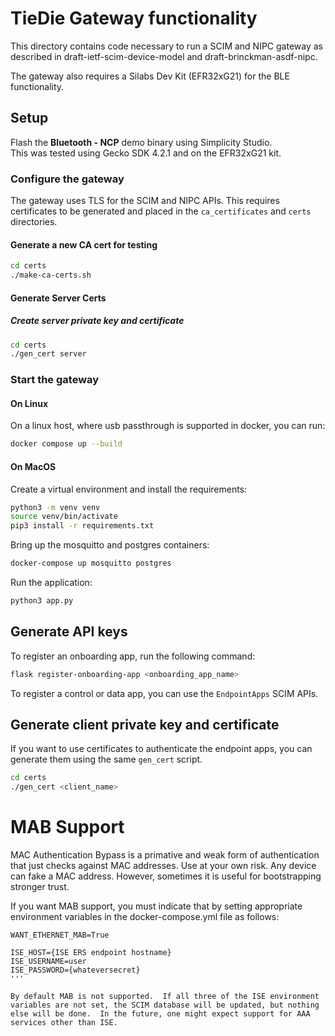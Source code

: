 <!--
Copyright (c) 2023, Cisco Systems, Inc. and/or its affiliates.
All rights reserved.
See LICENSE file in this distribution.
SPDX-License-Identifier: Apache-2.0
-->

# TieDie Gateway functionality

This directory contains code necessary to run a SCIM and NIPC gateway
as described in draft-ietf-scim-device-model and draft-brinckman-asdf-nipc.

The gateway also requires a Silabs Dev Kit (EFR32xG21) for the BLE functionality. 

## Setup

Flash the **Bluetooth - NCP** demo binary using Simplicity Studio.  
This was tested using Gecko SDK 4.2.1 and on the EFR32xG21 kit. 

### Configure the gateway

The gateway uses TLS for the SCIM and NIPC APIs. 
This requires certificates to be generated and placed in the `ca_certificates` and `certs` directories. 

#### Generate a new CA cert for testing

```bash
cd certs
./make-ca-certs.sh
```

#### Generate Server Certs

##### Create server private key and certificate

```bash
cd certs
./gen_cert server
```

### Start the gateway

#### On Linux

On a linux host, where usb passthrough is supported in docker, you can run:

```bash
docker compose up --build
```
<!-- 
To initialize the database, run the following command:
```bash
docker exec -ti ciscoble-tiedie-ap-1 bash -c "flask db init" 
docker exec -ti ciscoble-tiedie-ap-1 bash -c "flask db migrate" 
docker exec -ti ciscoble-tiedie-ap-1 bash -c "flask db upgrade"  
```
-->

#### On MacOS

Create a virtual environment and install the requirements:

```bash
python3 -m venv venv
source venv/bin/activate
pip3 install -r requirements.txt
```

Bring up the mosquitto and postgres containers:

```bash
docker-compose up mosquitto postgres
```
<!-- 
Initialize the database: 

```bash
flask db init
flask db migrate
flask db upgrade
``` -->

Run the application:

```bash
python3 app.py
```

## Generate API keys

To register an onboarding app, run the following command:


```bash
flask register-onboarding-app <onboarding_app_name>
```

To register a control or data app, you can use the `EndpointApps` SCIM APIs. 


## Generate client private key and certificate

If you want to use certificates to authenticate the endpoint apps, you can generate them using the same `gen_cert` script. 

```bash
cd certs
./gen_cert <client_name>
```

# MAB Support

MAC Authentication Bypass is a primative and weak form of authentication
that just checks against MAC addresses.  Use at your own risk.  Any device
can fake a MAC address.  However, sometimes it is useful for bootstrapping
stronger trust.

If you want MAB support, you must indicate that by setting appropriate
environment variables in the docker-compose.yml file as follows:


```
WANT_ETHERNET_MAB=True

ISE_HOST={ISE ERS endpoint hostname}
ISE_USERNAME=user
ISE_PASSWORD={whateversecret}
'''

By default MAB is not supported.  If all three of the ISE environment
variables are not set, the SCIM database will be updated, but nothing
else will be done.  In the future, one might expect support for AAA
services other than ISE.



